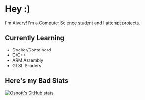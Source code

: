 # Hey :)

I'm Aivery! I'm a Computer Science student and I attempt projects.

## Currently Learning
- Docker/Containerd
- C/C++
- ARM Assembly
- GLSL Shaders

## Here's my Bad Stats

[![Osnott's GitHub stats](https://github-readme-stats.vercel.app/api?username=osnott&show_icons=true&theme=dark)](https://github.com/anuraghazra/github-readme-stats)

